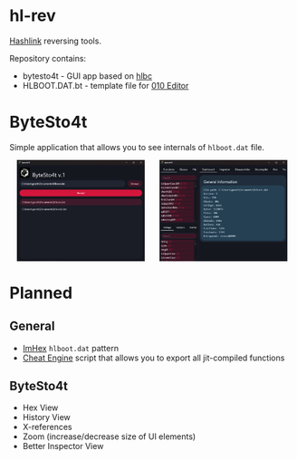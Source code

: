 # hl-rev
[Hashlink](https://github.com/HaxeFoundation/hashlink) reversing tools.

Repository contains:
- bytesto4t - GUI app based on [hlbc](https://github.com/Gui-Yom/hlbc)
- HLBOOT.DAT.bt - template file for [010 Editor](https://www.sweetscape.com/010editor/)

# ByteSto4t
Simple application that allows you to see internals of `hlboot.dat` file.

<div style="display: flex; justify-content: space-around;">
  <img src="docs/images/bytesto4t_1.png" alt="ByteSto4t Screenshot1" width="45%">
  <img src="docs/images/bytesto4t_2.png" alt="ByteSto4t Screenshot2" width="45%">
</div>


# Planned

## General

- [ImHex](https://github.com/WerWolv/ImHex) `hlboot.dat` pattern
- [Cheat Engine](https://www.cheatengine.org/) script that allows you to export all jit-compiled functions

## ByteSto4t

- Hex View
- History View
- X-references
- Zoom (increase/decrease size of UI elements)
- Better Inspector View